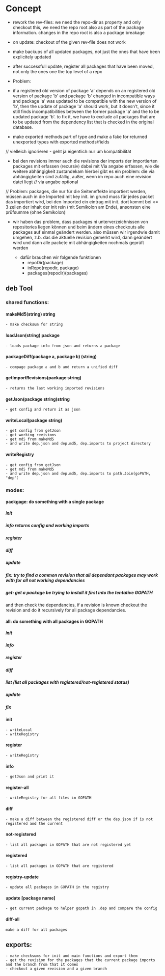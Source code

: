 # Concept

- rework the rev-files:
we need the repo-dir as property and only checkout this, we need the repo root
also as part of the package information.
changes in the repo root is also a package
breakage

- on update: checkout of the given rev-file does not work

- make backups of all updated packages, not just the ones that have been explicitely updated

- after successfull update, register all packages that have been moved, not only the ones one the top level of a repo

- Problem: 
-   if a registered old version of package 'a' depends on an
   registered old version of package 'b' and package 'b' changed
   in incompatible ways and package 'a' was updated to be compatible with the new version of 'b', then the update of
   package 'a' should work, but it doesn't, since it still finds
   incompatibilities between the former package 'a' and the to be updated package 'b'.
   to fix it, we have to exclude all packages that are to be updated from the dependency list that is checked in the original database.

- make exported methods part of type and make a fake for returned unexported types with exported methods/fields

// vielleich ignorieren - geht ja eigentlich nur um kompatibilität
- bei den revisions immer auch die revisions der imports der importierten packages mit erfassen (recursiv) dabei mit Via angabe erfassen, wie die weitere abhängigkeit zustandekam
hierbei gibt es ein problem: die via abhängigkeiten sind zufällig,
außer, wenn im repo auch eine revision datei liegt
// via angabe optional 

// Problem: packages, die nur für die Seiteneffekte importiert werden,
müssen auch in die Imported mit key init. im grund muss für jedes packet
das importiert wird, bei den Imported ein eintrag mit init. dort kommt bei <= 3 zeilen der inhalt der init rein (mit Semikolon am Ende), ansonsten eine prüfsumme (ohne Semikolon)

- wir haben das problem, dass packages ni unterverzeichnissen
von repositories liegen können und beim ändern eines checkouts alle
packages auf einmal geändert werden. also müssen wir irgendwie damit umgehen, z.b. das die aktuelle revision gemerkt wird, dann geändert wird und dann alle packete mit abhängigkeiten nochmals geprüft werden

    - dafür brauchen wir folgende funktionen
        - repoDir(package)
        - inRepo(repodir, package)
        - packages(repodir)(packages)

## deb Tool

### shared functions:
#### makeMd5(string) string
    - make checksum for string
#### loadJson(string) package
    - loads package info from json and returns a package
#### packageDiff(package a, package b) (string)
    - compage package a and b and return a unified diff
#### getImportRevisions(package string)
    - returns the last working imported revisions
#### getJson(package string)string
    - get config and return it as json
#### writeLocal(package string)
    - get config from getJson
    - get working revisions 
    - get md5 from makeMd5
    - and write dep.json and dep.md5, dep.imports to project directory
#### writeRegistry
    - get config from getJson
    - get md5 from makeMd5
    - and write dep.json and dep.md5, dep.imports to path.Join(goPATH, "dep")

### modes:

#### packgage: do something with a single package
##### init
##### info returns config and working imports
##### register
##### diff
##### update
##### fix: try to find a common revision that all dependant packages may work with for all not working dependancies
##### get: get a package be trying to install it first into the tentative GOPATH
and then check the dependancies, if a revision is known checkout the revision and do it recursively for all package dependancies.

#### all: do something with all packages in GOPATH
##### init
##### info
##### register
##### diff
##### list (list all packages with registered/not-registered status)
##### update
##### fix



#### init
    - writeLocal
    - writeRegistry
#### register
    - writeRegistry
#### info
    - getJson and print it
#### register-all
    - writeRegistry for all files in GOPATH
#### diff
    - make a diff between the registered diff or the dep.json if is not registered and the current
#### not-registered
    - list all packages in GOPATH that are not registered yet
#### registered
    - list all packages in GOPATH that are registered
#### registry-update
    - update all packages in GOPATH in the registry
#### update [package name]
    - get current package to helper gopath in .dep and compare the config
#### diff-all
    make a diff for all packages

## exports:
    - make checksums for init and main functions and export them
    - get the revision for the packages that the current package imports and the branch from that it comes
    - checkout a given revision and a given branch